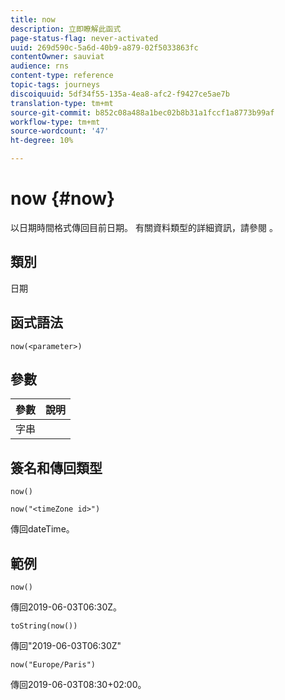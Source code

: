 ```yaml
---
title: now
description: 立即瞭解此函式
page-status-flag: never-activated
uuid: 269d590c-5a6d-40b9-a879-02f5033863fc
contentOwner: sauviat
audience: rns
content-type: reference
topic-tags: journeys
discoiquuid: 5df34f55-135a-4ea8-afc2-f9427ce5ae7b
translation-type: tm+mt
source-git-commit: b852c08a488a1bec02b8b31a1fccf1a8773b99af
workflow-type: tm+mt
source-wordcount: '47'
ht-degree: 10%

---
```



# now {#now}

以日期時間格式傳回目前日期。 有關資料類型的詳細資訊，請參閱 [](../expression/data-types.md)。

## 類別

日期

## 函式語法

`now(<parameter>)`

## 參數

| 參數 | 說明 |
|--- |--- |
| 字串 |  |

## 簽名和傳回類型

`now()`

`now("<timeZone id>")`

傳回dateTime。

## 範例

`now()`

傳回2019-06-03T06:30Z。

`toString(now())`

傳回&quot;2019-06-03T06:30Z&quot;

`now("Europe/Paris")`

傳回2019-06-03T08:30+02:00。